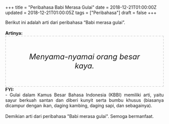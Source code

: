 +++
title = "Peribahasa Babi Merasa Gulai"
date = 2018-12-21T01:00:00Z
updated = 2018-12-21T01:00:05Z
tags = ["Peribahasa"]
draft = false
+++

<div dir="ltr" style="text-align: left;" trbidi="on"><div style="text-align: justify;">Berikut ini adalah arti dari peribahasa “Babi merasa gulai”.</div><br /><div style="text-align: justify;"><b>Artinya:</b></div><div style="border: 2px dashed #ddd; font-size: 24px; height: auto; margin: 0 auto; padding: 50px; text-align: center; width: auto;"><i>Menyama-nyamai orang besar kaya.</i></div><div style="text-align: justify;"><b>FYI:</b><br />- Gulai dalam Kamus Besar Bahasa Indonesia (KBBI) memiliki arti, yaitu  sayur berkuah santan dan diberi kunyit serta bumbu khusus (biasanya dicampur dengan ikan, daging kambing, daging sapi, dan sebagainya).<br /><br /></div><div style="text-align: justify;">Demikian arti dari peribahasa "Babi merasa gulai". Semoga bermanfaat. </div></div>
